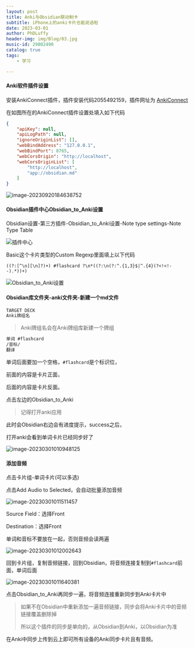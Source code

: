 ```yaml
---
layout: post
title: Anki与Obsidian联动制卡
subtitle: iPhone上的anki卡片也能说话啦
date: 2023-03-01
author: PhDLuffy
header-img: img/Blog/03.jpg
music-id: 29802490
catalog: true
tags:
    - 学习

---
```


#### Anki软件插件设置

安装AnkiConnect插件，插件安装代码2055492159，插件网址为 [AnkiConnect](https://ankiweb.net/shared/info/2055492159)

在如图所在的AnkiConnect插件设置处填入如下代码

```json
{
    "apiKey": null,
    "apiLogPath": null,
    "ignoreOriginList": [],
    "webBindAddress": "127.0.0.1",
    "webBindPort": 8765,
    "webCorsOrigin": "http://localhost",
    "webCorsOriginList": [
        "http://localhost",
        "app://obsidian.md"
    ]
}
```



![image-20230920184638752](https://fastly.jsdelivr.net/gh/PhDLuffy/PicGo@master/img/202309201846786.png)

#### Obsidian插件中心Obsidian_to_Anki设置

Obsidian设置-第三方插件-Obsidian_to_Anki设置-Note type settings-Note Type Table

![插件中心](https://fastly.jsdelivr.net/gh/PhDLuffy/PicGo@master/img/202309201833598.png)

Basic这个卡片类型的Custom Regexp里面填上以下代码

`((?:[^\n][\n]?)+) #flashcard ?\n*((?:\n(?:^.{1,3}$|^.{4}(?<!<!--).*))+)`

![Obsidian_to_Anki设置](https://fastly.jsdelivr.net/gh/PhDLuffy/PicGo@master/img/202309201836001.png)

#### Obsidian库文件夹-anki文件夹-新建一个md文件

```markdown
TARGET DECK
Anki牌组名
```

> Anki牌组名会在Anki牌组库新建一个牌组

```markdown
单词 #flashcard
/音标/
翻译
```

单词后面要加一个空格，`#flashcard`是个标识位，

前面的内容是卡片正面，

后面的内容是卡片反面。

点击左边的Obsidian_to_Anki

> 记得打开anki应用

此时会Obsidian右边会有进度提示，success之后，

打开anki会看到单词卡片已经同步好了



![image-20230301010948125](https://fastly.jsdelivr.net/gh/PhDLuffy/PicGo@master/img/202303010114693.png)





#### 添加音频

点击卡片组-单词卡片(可以多选)

点击Add Audio to Selected，会自动批量添加音频

![image-20230301011511457](https://fastly.jsdelivr.net/gh/PhDLuffy/PicGo@master/img/202303010115546.png)

Source Field：选择Front

Destination：选择Front

单词和音标不要放在一起，否则音频会读两遍

![image-20230301012002643](https://fastly.jsdelivr.net/gh/PhDLuffy/PicGo@master/img/202303010120776.png)



回到卡片组，复制音频链接，回到Obsidian，将音频连接复制到`#flashcard`前面，单词后面

![image-20230301011640381](https://fastly.jsdelivr.net/gh/PhDLuffy/PicGo@master/img/202303010116460.png)

点击Obsidian_to_Anki再同步一遍，将音频连接重新同步到Anki卡片中

> 如果不在Obsidian中重新添加一遍音频链接，同步会将Anki卡片中的音频链接覆盖删除掉
>
> 所以这个插件的同步是单向的，从Obsidian到Anki，以Obsidian为准

在Anki中同步上传到云上即可所有设备的Anki同步卡片且有音频。